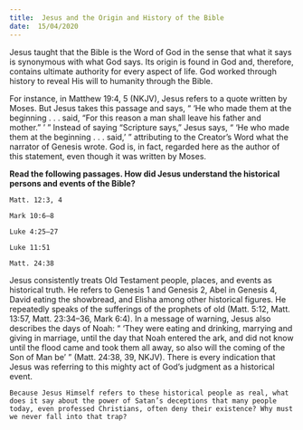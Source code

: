 ```yaml
---
title:  Jesus and the Origin and History of the Bible
date:  15/04/2020
---
```


Jesus taught that the Bible is the Word of God in the sense that what it says is synonymous with what God says. Its origin is found in God and, therefore, contains ultimate authority for every aspect of life. God worked through history to reveal His will to humanity through the Bible.

For instance, in Matthew 19:4, 5 (NKJV), Jesus refers to a quote written by Moses. But Jesus takes this passage and says, “ ‘He who made them at the beginning . . . said, “For this reason a man shall leave his father and mother.” ’ ” Instead of saying “Scripture says,” Jesus says, “ ‘He who made them at the beginning . . . said,’ ” attributing to the Creator’s Word what the narrator of Genesis wrote. God is, in fact, regarded here as the author of this statement, even though it was written by Moses.

**Read the following passages. How did Jesus understand the historical persons and events of the Bible?**

`Matt. 12:3, 4`

`Mark 10:6–8`

`Luke 4:25–27`

`Luke 11:51`

`Matt. 24:38`

Jesus consistently treats Old Testament people, places, and events as historical truth. He refers to Genesis 1 and Genesis 2, Abel in Genesis 4, David eating the showbread, and Elisha among other historical figures. He repeatedly speaks of the sufferings of the prophets of old (Matt. 5:12, Matt. 13:57, Matt. 23:34–36, Mark 6:4). In a message of warning, Jesus also describes the days of Noah: “ ‘They were eating and drinking, marrying and giving in marriage, until the day that Noah entered the ark, and did not know until the flood came and took them all away, so also will the coming of the Son of Man be’ ” (Matt. 24:38, 39, NKJV). There is every indication that Jesus was referring to this mighty act of God’s judgment as a historical event.

`Because Jesus Himself refers to these historical people as real, what does it say about the power of Satan’s deceptions that many people today, even professed Christians, often deny their existence? Why must we never fall into that trap?`